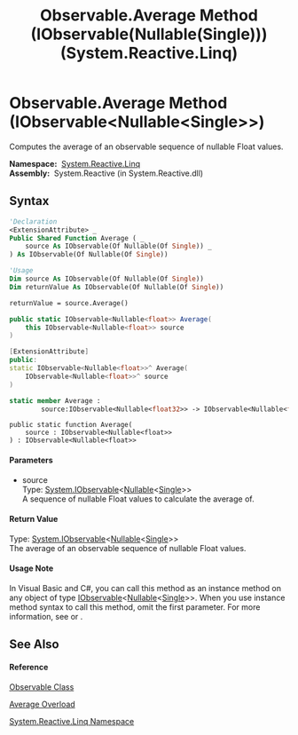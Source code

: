 ﻿---
title: Observable.Average Method (IObservable(Nullable(Single))) (System.Reactive.Linq)
TOCTitle: Average Method (IObservable(Nullable(Single)))
ms:assetid: M:System.Reactive.Linq.Observable.Average(System.IObservable{System.Nullable{System.Single}})
ms:mtpsurl: https://msdn.microsoft.com/en-us/library/system.reactive.linq.observable.average(v=VS.103)
ms:contentKeyID: 36068487
ms.date: 06/28/2011
mtps_version: v=VS.103
dev_langs:
- vb
- csharp
- c++
- fsharp
- jscript
---

# Observable.Average Method (IObservable\<Nullable\<Single\>\>)

Computes the average of an observable sequence of nullable Float values.

**Namespace:**  [System.Reactive.Linq](hh211929\(v=vs.103\).md)  
**Assembly:**  System.Reactive (in System.Reactive.dll)

## Syntax

``` vb
'Declaration
<ExtensionAttribute> _
Public Shared Function Average ( _
    source As IObservable(Of Nullable(Of Single)) _
) As IObservable(Of Nullable(Of Single))
```

``` vb
'Usage
Dim source As IObservable(Of Nullable(Of Single))
Dim returnValue As IObservable(Of Nullable(Of Single))

returnValue = source.Average()
```

``` csharp
public static IObservable<Nullable<float>> Average(
    this IObservable<Nullable<float>> source
)
```

``` c++
[ExtensionAttribute]
public:
static IObservable<Nullable<float>>^ Average(
    IObservable<Nullable<float>>^ source
)
```

``` fsharp
static member Average : 
        source:IObservable<Nullable<float32>> -> IObservable<Nullable<float32>> 
```

``` jscript
public static function Average(
    source : IObservable<Nullable<float>>
) : IObservable<Nullable<float>>
```

#### Parameters

  - source  
    Type: [System.IObservable](https://msdn.microsoft.com/en-us/library/Dd990377)\<[Nullable](https://msdn.microsoft.com/en-us/library/b3h38hb0)\<[Single](https://msdn.microsoft.com/en-us/library/3www918f)\>\>  
    A sequence of nullable Float values to calculate the average of.  

#### Return Value

Type: [System.IObservable](https://msdn.microsoft.com/en-us/library/Dd990377)\<[Nullable](https://msdn.microsoft.com/en-us/library/b3h38hb0)\<[Single](https://msdn.microsoft.com/en-us/library/3www918f)\>\>  
The average of an observable sequence of nullable Float values.  

#### Usage Note

In Visual Basic and C\#, you can call this method as an instance method on any object of type [IObservable](https://msdn.microsoft.com/en-us/library/Dd990377)\<[Nullable](https://msdn.microsoft.com/en-us/library/b3h38hb0)\<[Single](https://msdn.microsoft.com/en-us/library/3www918f)\>\>. When you use instance method syntax to call this method, omit the first parameter. For more information, see [](https://msdn.microsoft.com/en-us/library/Bb384936) or [](https://msdn.microsoft.com/en-us/library/Bb383977).

## See Also

#### Reference

[Observable Class](hh244252\(v=vs.103\).md)

[Average Overload](hh229011\(v=vs.103\).md)

[System.Reactive.Linq Namespace](hh211929\(v=vs.103\).md)

